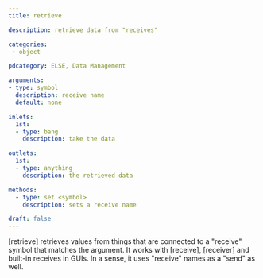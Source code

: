 ```yaml
---
title: retrieve

description: retrieve data from "receives"

categories:
 - object

pdcategory: ELSE, Data Management

arguments:
- type: symbol
  description: receive name
  default: none

inlets: 
  1st:
  - type: bang
    description: take the data

outlets:
  1st:
  - type: anything
    description: the retrieved data

methods:
  - type: set <symbol>
    description: sets a receive name

draft: false
---
```


[retrieve] retrieves values from things that are connected to a "receive" symbol that matches the argument. It works with [receive], [receiver] and built-in receives in GUIs. In a sense, it uses "receive" names as a "send" as well.
